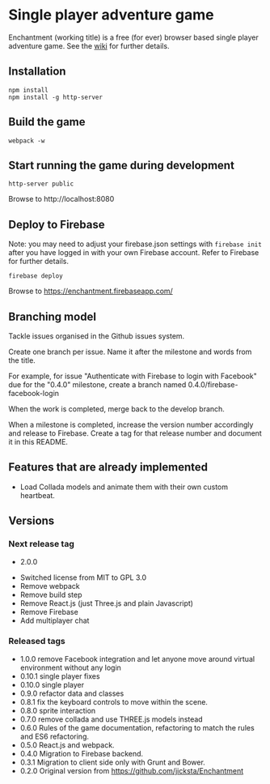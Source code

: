 # Single player adventure game
Enchantment (working title) is a free (for ever) browser based single player adventure game. See the [wiki](https://github.com/ebabel-eu/Enchantment/wiki) for further details.

## Installation
```
npm install
npm install -g http-server
```

## Build the game
```
webpack -w
```

## Start running the game during development
```
http-server public
```

Browse to
  http://localhost:8080

## Deploy to Firebase
Note: you may need to adjust your firebase.json settings with `firebase init` after you have logged in with your own Firebase account. Refer to Firebase for further details.

```
firebase deploy
```

Browse to
  https://enchantment.firebaseapp.com/

## Branching model
Tackle issues organised in the Github issues system.

Create one branch per issue. Name it after the milestone and words from the title.

For example, for issue "Authenticate with Firebase to login with Facebook" due for the "0.4.0" milestone, create a branch named 0.4.0/firebase-facebook-login

When the work is completed, merge back to the develop branch.

When a milestone is completed, increase the version number accordingly and release to Firebase. Create a tag for that release number and document it in this README.

## Features that are already implemented
* Load Collada models and animate them with their own custom heartbeat.

## Versions

### Next release tag
* 2.0.0
- Switched license from MIT to GPL 3.0
- Remove webpack
- Remove build step
- Remove React.js (just Three.js and plain Javascript)
- Remove Firebase
- Add multiplayer chat

### Released tags
* 1.0.0 remove Facebook integration and let anyone move around virtual environment without any login
* 0.10.1 single player fixes
* 0.10.0 single player
* 0.9.0 refactor data and classes
* 0.8.1 fix the keyboard controls to move within the scene.
* 0.8.0 sprite interaction
* 0.7.0 remove collada and use THREE.js models instead
* 0.6.0 Rules of the game documentation, refactoring to match the rules and ES6 refactoring.
* 0.5.0 React.js and webpack.
* 0.4.0 Migration to Firebase backend.
* 0.3.1 Migration to client side only with Grunt and Bower.
* 0.2.0 Original version from https://github.com/jicksta/Enchantment
